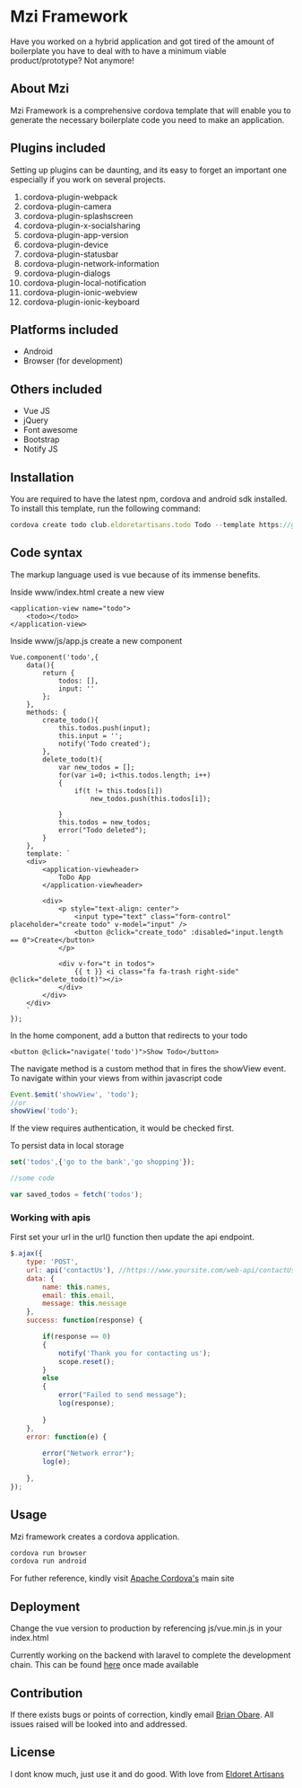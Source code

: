 # Mzi Framework

Have you worked on a hybrid application and got tired of the amount of boilerplate you have to deal with to have a minimum viable product/prototype? Not anymore!

## About Mzi

Mzi Framework is a comprehensive cordova template that will enable you to generate the necessary boilerplate code you need to make an application.

## Plugins included

Setting up plugins can be daunting, and its easy to forget an important one especially if you work on several projects.

1. cordova-plugin-webpack
2. cordova-plugin-camera
3. cordova-plugin-splashscreen
4. cordova-plugin-x-socialsharing
5. cordova-plugin-app-version
6. cordova-plugin-device
7. cordova-plugin-statusbar
8. cordova-plugin-network-information
9. cordova-plugin-dialogs
10. cordova-plugin-local-notification
11. cordova-plugin-ionic-webview
12. cordova-plugin-ionic-keyboard

## Platforms included

+ Android 
+ Browser (for development)

## Others included

- Vue JS
- jQuery
- Font awesome
- Bootstrap
- Notify JS

## Installation

You are required to have the latest npm, cordova and android sdk installed.
To install this template, run the following command:

```javascript
cordova create todo club.eldoretartisans.todo Todo --template https://github.com/chiefbrob/mzi
```


## Code syntax

The markup language used is vue because of its immense benefits. 

Inside www/index.html create a new view

```vue
<application-view name="todo">
    <todo></todo>
</application-view>
```

Inside www/js/app.js create a new component 


```vue
Vue.component('todo',{
	data(){
		return {
			todos: [],
			input: ''
		};
	},
	methods: {
		create_todo(){
			this.todos.push(input);
			this.input = '';
			notify('Todo created');
		},
		delete_todo(t){
			var new_todos = [];
			for(var i=0; i<this.todos.length; i++)
			{
				if(t != this.todos[i])
					new_todos.push(this.todos[i]);

			}
			this.todos = new_todos;
			error("Todo deleted");
		}
	},
    template: `
    <div>
        <application-viewheader>
            ToDo App
        </application-viewheader>
        
        <div>
        	<p style="text-align: center">
        		<input type="text" class="form-control" placeholder="create todo" v-model="input" />
        		<button @click="create_todo" :disabled="input.length == 0">Create</button>
        	</p>

        	<div v-for="t in todos">
        		{{ t }} <i class="fa fa-trash right-side" @click="delete_todo(t)"></i>
        	</div>
        </div>
    </div>
    `
});
```

In the home component, add a button that redirects to your todo

```vue
<button @click="navigate('todo')">Show Todo</button>
```

The navigate method is a custom method that in fires the showView event.
To navigate within your views from within javascript code

```javascript
Event.$emit('showView', 'todo');
//or
showView('todo');
```

If the view requires authentication, it would be checked first.

To persist data in local storage

```javascript
set('todos',{'go to the bank','go shopping'});

//some code

var saved_todos = fetch('todos');

```

### Working with apis

First set your url in the url() function then update the api endpoint. 

```javascript
$.ajax({
    type: 'POST',
    url: api('contactUs'), //https://www.yoursite.com/web-api/contactUs
    data: {
        name: this.names,
        email: this.email,
        message: this.message
    },
    success: function(response) {

        if(response == 0)
        {
            notify('Thank you for contacting us');
            scope.reset();
        }
        else
        {
            error("Failed to send message");
            log(response);
            
        }  
    },
    error: function(e) {
        
        error("Network error");
        log(e);
        
    },
});

```


## Usage

Mzi framework creates a cordova application. 


```javascript
cordova run browser
cordova run android
```

For futher reference, kindly visit [Apache Cordova's](https://cordova.apache.org/) main site

## Deployment

Change the vue version to production by referencing js/vue.min.js in your index.html

Currently working on the backend with laravel to complete the development chain. This can be found [here](https://github.com/chiefbrob/mzae) once made available

## Contribution

If there exists bugs or points of correction, kindly email [Brian Obare](mailto:brianobare@gmail.com). All issues raised will be looked into and addressed.

## License

I dont know much, just use it and do good. With love from [Eldoret Artisans](https://eldoretartisans.club)